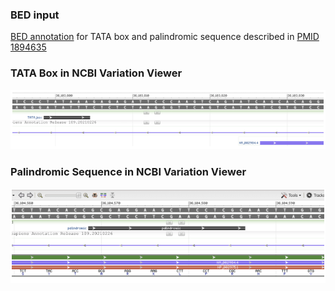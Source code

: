 ### BED input
[BED annotation](/files/VarViewer.bed) for TATA box and palindromic sequence described in [PMID 1894635](https://pubmed.ncbi.nlm.nih.gov/1894635/)

### TATA Box in NCBI Variation Viewer
![TATA box](/files/TATA-box.png)

### Palindromic Sequence in NCBI Variation Viewer
![palind](/files/palindrome.png)
